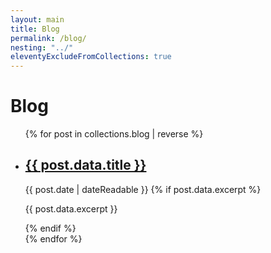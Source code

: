 ```yaml
---
layout: main
title: Blog
permalink: /blog/
nesting: "../"
eleventyExcludeFromCollections: true
---
```


# Blog

<ul class="post-list">
{% for post in collections.blog | reverse %}
  <li class="post-item">
    <h2>
      <a href="{{ post.url }}">{{ post.data.title }}</a>
    </h2>
    <time datetime="{{ post.date | dateIso }}">{{ post.date | dateReadable }}</time>
    {% if post.data.excerpt %}
      <p>{{ post.data.excerpt }}</p>
    {% endif %}
  </li>
{% endfor %}
</ul>